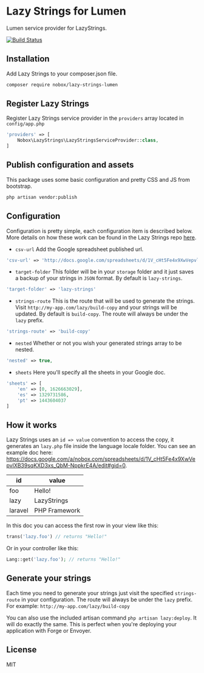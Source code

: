 # Lazy Strings for Lumen

Lumen service provider for LazyStrings.

[![Build Status](https://travis-ci.org/Nobox/lazy-strings-lumen.svg?branch=1.0)](https://travis-ci.org/Nobox/lazy-strings-lumen)

## Installation
Add Lazy Strings to your composer.json file.

```bash
composer require nobox/lazy-strings-lumen
```

## Register Lazy Strings
Register Lazy Strings service provider in the `providers` array located in `config/app.php`
```php
'providers' => [
    Nobox\LazyStrings\LazyStringsServiceProvider::class,
]
```

## Publish configuration and assets
This package uses some basic configuration and pretty CSS and JS from bootstrap.
```bash
php artisan vendor:publish
```

## Configuration
Configuration is pretty simple, each configuration item is described below. More details on how these work can be found in the Lazy Strings repo [here](https://github.com/Nobox/Lazy-Strings).

- `csv-url` Add the Google spreadsheet published url.
```php
'csv-url' => 'http://docs.google.com/spreadsheets/d/1V_cHt5Fe4x9XwVepvlXB39sqKXD3xs_QbM-NppkrE4A/export?format=csv'
```

- `target-folder` This folder will be in your `storage` folder and it just saves a backup of your strings in `JSON` format. By default is `lazy-strings`.
```php
'target-folder' => 'lazy-strings'
```

- `strings-route` This is the route that will be used to generate the strings. Visit `http://my-app.com/lazy/build-copy` and your strings will be updated. By default is `build-copy`. The route will always be under the `lazy` prefix.
```php
'strings-route' => 'build-copy'
```

- `nested` Whether or not you wish your generated strings array to be nested.
```php
'nested' => true,
```

- `sheets` Here you'll specify all the sheets in your Google doc.
```php
'sheets' => [
    'en' => [0, 1626663029],
    'es' => 1329731586,
    'pt' => 1443604037
]
```

## How it works
Lazy Strings uses an `id => value` convention to access the copy, it generates an `lazy.php` file inside the language locale folder. You can see an example doc here: https://docs.google.com/a/nobox.com/spreadsheets/d/1V_cHt5Fe4x9XwVepvlXB39sqKXD3xs_QbM-NppkrE4A/edit#gid=0.

| id            | value         |
| ------------- | ------------- |
| foo           | Hello!        |
| lazy          | LazyStrings   |
| laravel       | PHP Framework |

In this doc you can access the first row in your view like this:
```php
trans('lazy.foo') // returns "Hello!"
```

Or in your controller like this:
```php
Lang::get('lazy.foo'); // returns "Hello!"
```

## Generate your strings
Each time you need to generate your strings just visit the specified `strings-route` in your configuration. The route will always be under the `lazy` prefix. For example: `http://my-app.com/lazy/build-copy`

You can also use the included artisan command `php artisan lazy:deploy`. It will do exactly the same. This is perfect when you're deploying your application with Forge or Envoyer.

## License
MIT
